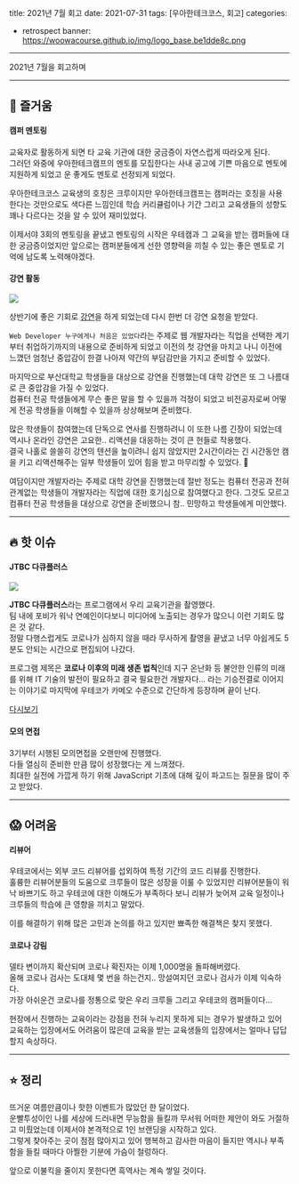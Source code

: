 title: 2021년 7월 회고
date: 2021-07-31
tags: [우아한테크코스, 회고]
categories:
- retrospect
banner: https://woowacourse.github.io/img/logo_base.be1dde8c.png

---

2021년 7월을 회고하며

<!-- more -->

---

## 🤩 즐거움

#### 캠퍼 멘토링

교육자로 활동하게 되면 타 교육 기관에 대한 궁금증이 자연스럽게 따라오게 된다.  
그러던 와중에 우아한테크캠프의 멘토를 모집한다는 사내 공고에 기쁜 마음으로 멘토에 지원하게 되었고 운 좋게도 멘토로 선정되게 되었다.

우아한테크코스 교육생의 호칭은 크루이지만 우아한테크캠프는 캠퍼라는 호칭을 사용한다는 것만으로도 색다른 느낌인데 학습 커리큘럼이나 기간 그리고 교육생들의 성향도 꽤나 다르다는 것을 알 수 있어 재미있었다.

이제서야 3회의 멘토링을 끝냈고 멘토링의 시작은 우테캠과 그 교육을 받는 캠퍼들에 대한 궁금증이었지만 앞으로는 캠퍼분들에게 선한 영향력을 끼칠 수 있는 좋은 멘토로 기억에 남도록 노력해야겠다.


#### 강연 활동


![](https://static.wanted.co.kr/images/events/1330/9aa70a9c.jpg)

상반기에 좋은 기회로 [강연](https://www.wanted.co.kr/events/livetalk20)을 하게 되었는데 다시 한번 더 강연 요청을 받았다.

`Web Developer 누구에게나 처음은 있었다`라는 주제로 웹 개발자라는 직업을 선택한 계기부터 취업하기까지의 내용으로 준비하게 되었고 이전의 첫 강연을 마치고 나니 이전에 느꼈던 엄청난 중압감이 한결 나아져 약간의 부담감만을 가지고 준비할 수 있었다.

마지막으로 부산대학교 학생들을 대상으로 강연을 진행했는데 대학 강연은 또 그 나름대로 큰 중압감을 가질 수 있었다.  
컴퓨터 전공 학생들에게 무슨 좋은 말을 할 수 있을까 걱정이 되었고 비전공자로써 어떻게 전공 학생들을 이해할 수 있을까 상상해보며 준비했다.  

많은 학생들이 참여했는데 단독으로 연사를 진행하려니 이 또한 나름 긴장이 되었는데 역시나 온라인 강연은 고요한.. 리액션을 대응하는 것이 큰 헌들로 작용했다.  
결국 나홀로 쓸쓸히 강연의 텐션을 높이려니 쉽지 않았지만 2시간이라는 긴 시간동안 캠을 키고 리액션해주는 일부 학생들이 있어 힘을 받고 마무리할 수 있었다. 🥲

여담이지만 개발자라는 주제로 대학 강연을 진행했는데 절반 정도는 컴퓨터 전공과 전혀 관계없는 학생들이 개발자라는 직업에 대한 호기심으로 참여했다고 한다. 그것도 모르고 컴퓨터 전공 학생들을 대상으로 강연을 준비했으니 참.. 민망하고 학생들에게 미안했다.

---

## 🔥 핫 이슈

#### JTBC 다큐플러스

![](https://lh3.googleusercontent.com/-bwvgMXLyfgc/YSuPbc6BWbI/AAAAAAAAlvQ/8SGnku1P8oceX8wVbTnz38tV8wdpBrQpACLcBGAsYHQ/%25E1%2584%2589%25E1%2585%25B3%25E1%2584%258F%25E1%2585%25B3%25E1%2584%2585%25E1%2585%25B5%25E1%2586%25AB%25E1%2584%2589%25E1%2585%25A3%25E1%2586%25BA%2B2021-07-24%2B%25E1%2584%258B%25E1%2585%25A9%25E1%2584%2592%25E1%2585%25AE%2B9.59.35.png)

**JTBC 다큐플러스**라는 프로그램에서 우리 교육기관을 촬영했다.  
팀 내에 포비가 워낙 연예인이다보니 미디어에 노출되는 경우가 많으니 이런 기회도 많은 것 같다.  
정말 다행스럽게도 코로나가 심하지 않을 때라 무사하게 촬영을 끝냈고 너무 아쉽게도 5분도 안되는 시간으로 편집되어 나갔다.

프로그램 제목은 **코로나 이후의 미래 생존 법칙**인데 지구 온난화 등 불안한 인류의 미래를 위해 IT 기술의 발전이 필요하고 결국 필요한건 개발자다... 라는 기승전결로 이어지는 이야기로 마지막에 우테코가 카메오 수준으로 간단하게 등장하며 끝이 난다.

[다시보기](https://tv.jtbc.joins.com/replay/pr10010750/pm10047655/ep20135495/view)

#### 모의 면접

3기부터 시행된 모의면접을 오랜만에 진행했다.  
다들 열심히 준비한 만큼 많이 성장했다는 게 느껴졌다.  
최대한 실전에 가깝게 하기 위해 JavaScript 기초에 대해 깊이 파고드는 질문을 많이 주고 받았다.

---

## 😱 어려움

#### 리뷰어

우테코에서는 외부 코드 리뷰어를 섭외하여 특정 기간의 코드 리뷰를 진행한다.  
훌륭한 리뷰어분들의 도움으로 크루들이 많은 성장을 이룰 수 있었지만 리뷰어분들이 워낙 바쁘기도 하고 우테코에 대한 이해도가 부족하다 보니 리뷰가 늦어져 교육 일정이나 크루들의 학습에 큰 영향을 끼치고 말았다.

이를 해결하기 위해 많은 고민과 논의를 하고 있지만 뾰족한 해결책은 찾지 못했다.

#### 코로나 강림

델타 변이까지 확산되며 코로나 확진자는 이제 1,000명을 돌파해버렸다.  
올해 코로나 검사는 도대체 몇 번을 하는건지.. 망설여지던 코로나 검사가 이제 익숙하다.  
가장 아쉬운건 코로나를 정통으로 맞은 우리 크루들 그리고 우테코의 캠퍼들이다...  

현장에서 진행하는 교육이라는 강점을 전혀 누리지 못하게 되는 경우가 발생하고 있어 교육하는 입장에서도 어려움이 많은데 교육을 받는 교육생들의 입장에서는 얼마나 답답할지 속상하다.

---

## ⭐️ 정리

뜨거운 여름만큼이나 핫한 이벤트가 많았던 한 달이었다.  
운빨투성이인 나를 세상에 드러내면 무능함을 들킬까 무서워 어떠한 제안이 와도 거절하고 미뤘었는데 이제서야 본격적으로 1인 브랜딩을 시작하고 있다.  
그렇게 찾아주는 곳이 점점 많아지고 있어 행복하고 감사한 마음이 들지만 역시나 부족함을 들킬 때마다 아찔한 기분에 가슴이 철렁하다.

앞으로 이불킥을 줄이지 못한다면 흑역사는 계속 쌓일 것이다.
